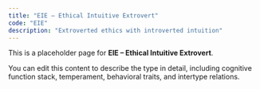 ```yaml
---
title: "EIE – Ethical Intuitive Extrovert"
code: "EIE"
description: "Extroverted ethics with introverted intuition"
---
```


This is a placeholder page for **EIE – Ethical Intuitive Extrovert**.

You can edit this content to describe the type in detail, including cognitive function stack, temperament, behavioral traits, and intertype relations.
